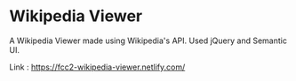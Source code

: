 # Wikipedia Viewer

A Wikipedia Viewer made using Wikipedia's API. Used jQuery and Semantic UI.

Link : https://fcc2-wikipedia-viewer.netlify.com/
